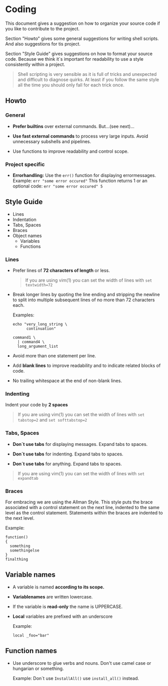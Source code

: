 # Coding

This document gives a suggestion on how to organize your source code if
you like to contribute to the project.

Section "Howto" gives some general suggestions for writing shell
scripts. And also suggestions for tis project.

Section "Style Guide" gives suggestions on how to format your source
code. Because we think it´s important for readability to use a style
consistently within a project.

> Shell scripting is very sensible as it is full of tricks and
> unexpected and difficult to diagnose quirks. At least if you follow
> the same style all the time you should only fall for each trick once.


## Howto

### General

- **Prefer builtins** over external commands. But...(see next)...

- **Use fast external commands** to process very large inputs. Avoid
  unnecessary subshells and pipelines.

- Use functions to improve readability and control scope.


### Project specific

- **Errorhandling:** Use the `err()` function for displaying
  errormessages. Example: `err "some error occured"`
  This function returns 1 or an optional code: `err "some error
  occured" 5`


## Style Guide

- Lines
- Indentation
- Tabs, Spaces
- Braces
- Object names
  - Variables
  - Functions


### Lines

- Prefer lines of **72 characters of length** or less.

  > If you are using vim(1) you can set the width of lines with `set
    textwidth=72`

- Break longer lines by quoting the line ending and stripping the
  newline to split into multiple subsequent lines of no more than 72
  characters each.

  Examples:
  ```
  echo "very_long_string \
        continuation"
  ```

  ```
  command1 \
    | command4 \
    long_argument_list
  ```

- Avoid more than one statement per line.

- Add **blank lines** to improve readability and to indicate
  related blocks of code.

- No trailing whitespace at the end of non-blank lines.


### Indenting

Indent your code by **2 spaces**

> If you are using vim(1) you can set the width of lines with `set
  tabstop=2` and `set softtabstop=2`


### Tabs, Spaces

- **Don´t use tabs** for displaying messages. Expand tabs to spaces.

- **Don´t use tabs** for indenting. Expand tabs to spaces.

- **Don´t use tabs** for anything. Expand tabs to spaces.

> If you are using vim(1) you can set the width of lines with `set
  expandtab`



### Braces

For embracing we are using the Allman Style.
This style puts the brace associated with a control statement on the
next line, indented to the same level as the control statement.
Statements within the braces are indented to the next level.

Example:
```
function()
{
  something
  somethingelse
}
finalthing
```


## Variable names

- A variable is named **according to its scope.**

- **Variablenames** are written lowercase.

- If the variable is **read-only** the name is UPPERCASE.

- **Local** variables are prefixed with an underscore

  Example:
  ```
  local _foo="bar"
  ```

## Function names

- Use underscore to glue verbs and nouns. Don't use camel case or
  hungarian or something.

  Example: Don´t use `InstallAll()` use `install_all()` instead.


